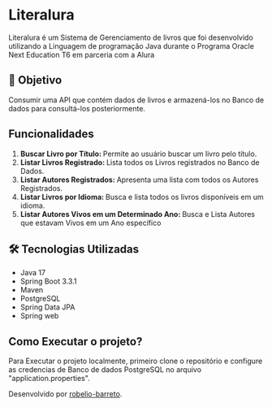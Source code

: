 # Literalura

<p>
Literalura é um Sistema de Gerenciamento de livros
que foi desenvolvido utilizando a Linguagem de programação 
Java durante o Programa Oracle Next Education T6 em parceria
com a Alura
</p>

## 🎯 Objetivo

<p>
    Consumir  uma API que contém dados de livros e armazená-los no 
    Banco de dados para consultá-los posteriormente.
</p>

## Funcionalidades 

<ol>
    <li><strong>Buscar Livro por Título: </strong>Permite ao usuário buscar um livro pelo título.</li>
    <li><strong>Listar Livros Registrado: </strong>Lista todos os Livros registrados no Banco de Dados.</li>
    <li><strong>Listar Autores Registrados: </strong>Apresenta uma lista com todos os Autores Registrados.</li>
    <li><strong>Listar Livros por Idioma: </strong>Busca e lista todos os livros disponíveis em um idioma.</li>
    <li><strong>Listar Autores Vivos em um Determinado Ano: </strong>Busca e Lista Autores que estavam Vivos em um Ano específico</li>
</ol>

## 🛠 Tecnologias Utilizadas

<ul>
    <li>Java 17</li>
    <li>Spring Boot 3.3.1</li>
    <li>Maven</li>
    <li>PostgreSQL </li>
    <li>Spring Data JPA</li>
    <li>Spring web</li>
</ul>

## Como Executar o projeto?

<p>
    Para Executar o projeto localmente, primeiro clone
    o repositório e configure as credencias de Banco de dados
    PostgreSQL no arquivo "application.properties".
</p>

Desenvolvido por [robelio-barreto](https://www.linkedin.com/in/robelio-barreto/ "robelio-barreto").